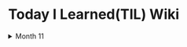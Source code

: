 # Today I Learned(TIL) Wiki


<details>
<summary> Month 11 </summary>
<div markdown="1">
  
  <details>
  <summary> 01 </summary>
  <div markdown="1">

  * [TIL 생성]
  * [GIT 필기 정리](https://github.com/LaiTial/TIL/blob/main/Git/%EA%B0%95%EC%9D%98%ED%95%84%EA%B8%B0.txt)
  
  </div>
  </details>
  
</div>
</details>
